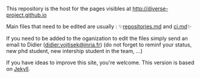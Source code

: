 
This repository is the host for the pages visibles at http://diverse-project.github.io


Main files that need to be edited are usually : :sparkles:[repositories.md](https://github.com/diverse-project/diverse-project.github.io/blob/master/repositories.md) and [ci.md](https://github.com/diverse-project/diverse-project.github.io/blob/master/ci.md):sparkles:

If you need to be added to the oganization to edit the files simply send an email to Didier (didier.vojtisek@inria.fr) (do not forget to reminf your status, new phd student, new intership student in the team, ...)

If you have ideas to improve this site, you're welcome. This version is based on [Jekyll](https://github.com/jekyll/jekyll).


